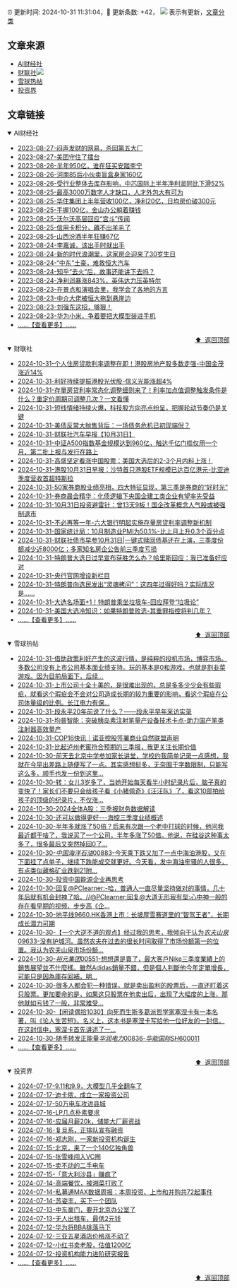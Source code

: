 ##

:alarm_clock: 更新时间: 2024-10-31 11:31:04，:rocket: 更新条数: +42， ![](/assets/dot.png) 表示有更新，[文章分类](/TAGS.md)

## 文章来源

- [AI财经社](#ai财经社)  
- [财联社](#财联社)![](/assets/dot.png)   
- [雪球热帖](#雪球热帖)  
- [投资界](#投资界)  

## 文章链接

<details open>
<summary id="ai财经社">
 AI财经社
</summary>


- [2023-08-27-闷声发财的网易，杀回第五大厂](https://www.aicaijing.com.cn/article/18610)  
- [2023-08-27-美团守住了擂台](https://www.aicaijing.com.cn/article/18611)  
- [2023-08-26-半年950亿，谁在狂买安踏李宁](https://www.aicaijing.com.cn/article/18607)  
- [2023-08-26-河南85后小伙卖盲盒身家160亿](https://www.aicaijing.com.cn/article/18608)  
- [2023-08-26-受行业整体去库存影响，中芯国际上半年净利润同比下滑52%](https://www.aicaijing.com.cn/article/18609)  
- [2023-08-25-最高3000万数字人才缺口，人才外包大有可为](https://www.aicaijing.com.cn/article/18601)  
- [2023-08-25-华住集团上半年营收100亿，净利20亿，日均房价破300元](https://www.aicaijing.com.cn/article/18602)  
- [2023-08-25-手握100亿，金山办公躺着赚钱](https://www.aicaijing.com.cn/article/18603)  
- [2023-08-25-沃尔沃高层回应“宫斗”传闻](https://www.aicaijing.com.cn/article/18604)  
- [2023-08-25-信用卡积分，薅不出羊毛了](https://www.aicaijing.com.cn/article/18605)  
- [2023-08-25-山西汾酒半年狂赚67亿](https://www.aicaijing.com.cn/article/18606)  
- [2023-08-24-李嘉诚，该出手时就出手](https://www.aicaijing.com.cn/article/18596)  
- [2023-08-24-新的时代浪潮里，这家房企迎来了30岁生日](https://www.aicaijing.com.cn/article/18597)  
- [2023-08-24-“中东”土豪，难救恒大汽车](https://www.aicaijing.com.cn/article/18598)  
- [2023-08-24-知乎“去火”后，故事还能讲下去吗？](https://www.aicaijing.com.cn/article/18599)  
- [2023-08-24-净利润暴涨843%，英伟达力压英特尔](https://www.aicaijing.com.cn/article/18600)  
- [2023-08-23-在景点和演唱会里，我学会了各地的方言](https://www.aicaijing.com.cn/article/18591)  
- [2023-08-23-中介大佬被恒大拖到悬崖边](https://www.aicaijing.com.cn/article/18592)  
- [2023-08-23-刘强东这招，够狠！](https://www.aicaijing.com.cn/article/18593)  
- [2023-08-23-华为小米，争着要把大模型装进手机](https://www.aicaijing.com.cn/article/18594)  
- [......【查看更多】......](/details/AI财经社.md)

<div align="right"><a href="#文章来源">⬆ &nbsp;返回顶部</a></div>
</details>

<details open>
<summary id="财联社">
 财联社
</summary>


- [2024-10-31-个人住房贷款利率调整在即！港股房地产股多数走强-中国金茂涨近14%](https://www.cls.cn/detail/1843901)  
- [2024-10-31-利好持续提振港股光伏股-信义光能涨超4%](https://www.cls.cn/detail/1843839)  
- [2024-10-31-存量房贷利率常态化调整细则来了！利率加点值调整触发条件是什么？重定价周期可调整几次？一文看懂](https://www.cls.cn/detail/1843850)  
- [2024-10-31-短线情绪持续火爆，科技股方向亮点纷呈，把握轮动节奏仍是关键](https://www.cls.cn/detail/1843709)  
- [2024-10-31-美债反常大抛售背后：一场债务危机已初现端倪？](https://www.cls.cn/detail/1843689)  
- [2024-10-31-财联社汽车早报【10月31日】](https://www.cls.cn/detail/1843682)  
- [2024-10-31-中证A500指数基金规模达到960亿，触达千亿门槛仅用一个月，第二批上报与发行在路上](https://www.cls.cn/detail/1843661)  
- [2024-10-31-高盛坚定看涨中国股票：美国大选后的2-3个月内料上涨！](https://www.cls.cn/detail/1843650)  
- [2024-10-31-港股10月31日早报：沙特首只港股ETF规模已达百亿港元-比亚迪季度营收首超特斯拉](https://www.cls.cn/detail/1843637)  
- [2024-10-31-50家券商股业绩亮相，四大特征显现，第三季是券商的“好时光”](https://www.cls.cn/detail/1843683)  
- [2024-10-31-券商晨会精华：化债逻辑下央国企建工类企业有望率先受益](https://www.cls.cn/detail/1843655)  
- [2024-10-31-10月31日投资避雷针：曾13天9板！国企改革概念人气股或被强制退市](https://www.cls.cn/detail/1843652)  
- [2024-10-31-不必再等一年-六大银行明起实施存量房贷利率调整新机制](https://www.cls.cn/detail/1843718)  
- [2024-10-31-国家统计局：10月制造业PMI为50.1%-比上月上升0.3个百分点](https://www.cls.cn/detail/1843608)  
- [2024-10-31-财联社债市早参10月31日|一键式赎回债基还在上演，三季度份额减少近8000亿；多家知名房企公告前三季度亏损](https://www.cls.cn/detail/1843666)  
- [2024-10-31-特朗普大选日过早宣布获胜怎么办？哈里斯回应：我已准备好应对](https://www.cls.cn/detail/1843742)  
- [2024-10-31-央行官网增设新栏目](https://www.cls.cn/detail/1843843)  
- [2024-10-31-特朗普向选民发出“灵魂拷问”：这四年过得好吗？实际情况是......](https://www.cls.cn/detail/1843817)  
- [2024-10-31-大选名场面+1！特朗普乘坐垃圾车-回应拜登“垃圾论”](https://www.cls.cn/detail/1843871)  
- [2024-10-31-美国大选冷知识：如果特朗普败选-其重罪指控将判几年？](https://www.cls.cn/detail/1842433)  
- [......【查看更多】......](/details/财联社.md)

<div align="right"><a href="#文章来源">⬆ &nbsp;返回顶部</a></div>
</details>

<details open>
<summary id="雪球热帖">
 雪球热帖
</summary>


- [2024-10-31-借助政策利好产生的这波行情，是纯粹的投机市场，博弈市场。多数公司没有上市公司基本面业绩支持。玩的基本是0和游戏，也就是割韭菜游戏。因为目前局面下，后续...](https://xueqiu.com/9887656769/310487695)  
- [2024-10-31-上市公司十全十美的，是很难出现的，总是多多少少会有些瑕疵，就看这个瑕疵会不会对公司造成长期的较为重要的影响，看这个瑕疵在公司体量级的比例。长江电力有保...](https://xueqiu.com/5280764152/310409241)  
- [2024-10-31-段永平20年前说了什么？——段永平早年采访实录](https://xueqiu.com/8959246745/310411328)  
- [2024-10-31-均普智能：突破胰岛素注射笔量产设备技术卡点-助力国产笔类注射器高效量产](https://xueqiu.com/8638851859/310470783)  
- [2024-10-31-COP16快讯｜诺亚控股签署商业自然联盟声明](https://xueqiu.com/8527379370/310497664)  
- [2024-10-31-比起泸州老窖符合预期的三季报，我更关注长期价值](https://xueqiu.com/7318086163/310554998)  
- [2024-10-30-前天去北京中学参加家长讲堂，学校约我简单记录一点感想，我就在今早出差路上随便写了一点。其实感想挺多，无奈囿于字数限制，只能写这么多，顺手也发一份到这里...](https://xueqiu.com/6287435560/310399966)  
- [2024-10-30-转：女儿3岁多了，当她开始每天看半小时纪录片后，脑子真的变快了！家长们不要只会给孩子看《小猪佩奇》《汪汪队》了，看这10部拍给孩子的顶级的纪录片，不仅涨...](https://xueqiu.com/6410129477/310402753)  
- [2024-10-30-2024全体A股：三季报财务数据解读](https://xueqiu.com/7608175162/310376037)  
- [2024-10-30-还可以做得更好---海控三季度业绩概述](https://xueqiu.com/6254064333/310343593)  
- [2024-10-30-半年多就涨了50倍？后来有次跟一个老中打球的时候，他问我最近都干啥了，我说买了一个公司，半年多涨了50倍。他说，在硅谷这种事太多了，很多最后又突然掉回0了...](https://xueqiu.com/1247347556/310185807)  
- [2024-10-30-$中国海洋石油00883$-今天乘下跌又加了一点中海油港股，又在下面挂了点单子，继续下跌能成交就更好。今天看，发中海油牢骚的人很多，有点类似藏格矿业跌到21附...](https://xueqiu.com/2681290304/310247577)  
- [2024-10-30-投资中国能源企业再思考](https://xueqiu.com/9742512811/310238255)  
- [2024-10-30-回复@PClearner:-哈，普通人一直尽量坚持做对的事情，几十年后就有机会封神了哈。//@PClearner:回复@大道无形我有型:心中神一般的存在看早期的视频、步步高《企...](https://xueqiu.com/1247347556/310239704)  
- [2024-10-30-地平线9660.HK香港上市：长坡厚雪赛道里的“智驾王者”，长期成长潜力可期](https://xueqiu.com/1457365250/310231259)  
- [2024-10-30-【一个大逆不道的观点】经过我的思考，我倾向于认为$农夫山泉09633$-没有护城河。虽然农夫在过去的很长时间取得了市场份额第一的位置。我认为农夫山泉市场份额...](https://xueqiu.com/3393395193/310222175)  
- [2024-10-30-$裕元集团00551$-想想還是賣了，最大客戶Nike三季度業績上的銷售展望並不什麼樣。雖然Adidas銷量不錯，但是個人判斷他今年定單增長，可能只是因為庫存回補，明...](https://xueqiu.com/9650668145/310264176)  
- [2024-10-30-很多人都会犯一种错误，就是卖出盈利的股票后，一直还盯着这只股票。更加要命的是，如果这只股票在他卖出后，出现了大幅度的上涨，那他就如亏钱了一般，非常难受...](https://xueqiu.com/3058599833/310273587)  
- [2024-10-30-【闲读偶拾1030】向死而生斯多葛派哲学家塞涅卡有一本名著，叫《论人生苦短》。名义上，这本书是塞涅卡写给他一位好友的一封信。在这封信中，塞涅卡首先讲述了一...](https://xueqiu.com/1436349830/310288579)  
- [2024-10-30-随手转发正能量$华润电力00836$-$华能国际SH600011$](https://xueqiu.com/5972377279/310307823)  
- [......【查看更多】......](/details/雪球热帖.md)

<div align="right"><a href="#文章来源">⬆ &nbsp;返回顶部</a></div>
</details>

<details open>
<summary id="投资界">
 投资界
</summary>


- [2024-07-17-9.11和9.9，大模型几乎全翻车了](https://posts.careerengine.us/p/6697778c44726b29bffa3a09)  
- [2024-07-17-迪卡侬，成立一家投资公司](https://posts.careerengine.us/p/6697778c44726b29bffa3a01)  
- [2024-07-17-50万电车攻进县城](https://posts.careerengine.us/p/6697779c831e1d29eea44253)  
- [2024-07-16-LP几点朴素要求](https://posts.careerengine.us/p/669636a8720ed522248054dc)  
- [2024-07-16-应届月薪20k，储能大厂薪资战](https://posts.careerengine.us/p/669636a8720ed522248054d4)  
- [2024-07-16-复旦系，正排队宣布融资](https://posts.careerengine.us/p/66963699cb38e136a496986c)  
- [2024-07-16-郑志刚，一家新投资机构诞生](https://posts.careerengine.us/p/66963699cb38e136a4969874)  
- [2024-07-15-北京，来了一个140亿独角兽](https://posts.careerengine.us/p/6694db59a0c3ac562b61f9af)  
- [2024-07-15-张雪峰闯入VC圈](https://posts.careerengine.us/p/6694db59a0c3ac562b61f9b7)  
- [2024-07-15-卖不动的二手电车](https://posts.careerengine.us/p/6694db6836b2f1565d9b541a)  
- [2024-07-15-「意大利沙县」赚疯了](https://posts.careerengine.us/p/6694db6836b2f1565d9b5422)  
- [2024-07-14-高端餐饮，被湘菜打败了](https://posts.careerengine.us/p/6693862333c6e710d0bf9dc4)  
- [2024-07-14-私募通MAX数据周报：本周投资、上市和并购共72起事件](https://posts.careerengine.us/p/6693862333c6e710d0bf9dcc)  
- [2024-07-14-苏姿丰，买下一个团队](https://posts.careerengine.us/p/6693861481427510b2b9c123)  
- [2024-07-13-中东豪门，要开北京办公室了](https://posts.careerengine.us/p/66922794a876f80d113b51fe)  
- [2024-07-13-无人出租车，最低2元钱](https://posts.careerengine.us/p/669227b82202ae0dfac5d713)  
- [2024-07-12-华为将BBA挑落马下](https://posts.careerengine.us/p/6690a6c68082df14ead7eaac)  
- [2024-07-12-三亚五星酒店价格涨不动了](https://posts.careerengine.us/p/6690a6c68082df14ead7eaa4)  
- [2024-07-12-小红书卖老股，估值1200亿](https://posts.careerengine.us/p/6690a6b756b00014bcc00e8f)  
- [2024-07-12-投资机构能力进阶研究报告](https://posts.careerengine.us/p/6690a6b756b00014bcc00e87)  
- [......【查看更多】......](/details/投资界.md)

<div align="right"><a href="#文章来源">⬆ &nbsp;返回顶部</a></div>
</details>
